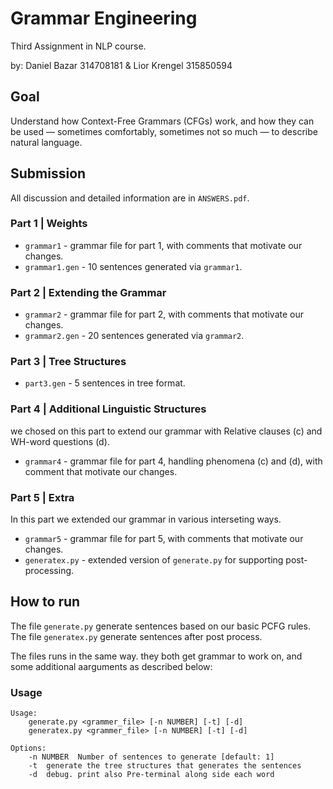 # Grammar Engineering
Third Assignment in NLP course.

by: Daniel Bazar 314708181 & Lior Krengel 315850594

## Goal
Understand how Context-Free Grammars (CFGs) work, and how they can be used — sometimes comfortably, sometimes not so much — to describe natural language.

## Submission
All discussion and detailed information are in `ANSWERS.pdf`.

### Part 1 | Weights
* `grammar1` - grammar file for part 1, with comments that motivate our changes.
* `grammar1.gen` - 10 sentences generated via `grammar1`.

### Part 2 | Extending the Grammar
* `grammar2` - grammar file for part 2, with comments that motivate our changes.
* `grammar2.gen` - 20 sentences generated via `grammar2`.

### Part 3 | Tree Structures
* `part3.gen` - 5 sentences in tree format.

### Part 4 | Additional Linguistic Structures
we chosed on this part to extend our grammar with Relative clauses (c) and WH-word questions (d).
* `grammar4` - grammar file for part 4, handling phenomena (c) and (d), with comment that motivate our changes.

### Part 5 | Extra
In this part we extended our grammar in various interseting ways.
* `grammar5` - grammar file for part 5, with comments that motivate our changes.
* `generatex.py` - extended version of `generate.py` for supporting post-processing.

## How to run

The file ``generate.py`` generate sentences based on our basic PCFG rules.  
The file ``generatex.py`` generate sentences after post process.

The files runs in the same way. they both get grammar to work on, and some additional aarguments as described below:
### Usage
```
Usage:
    generate.py <grammer_file> [-n NUMBER] [-t] [-d]
    generatex.py <grammer_file> [-n NUMBER] [-t] [-d]

Options:
    -n NUMBER  Number of sentences to generate [default: 1]
    -t  generate the tree structures that generates the sentences
    -d  debug. print also Pre-terminal along side each word
```
